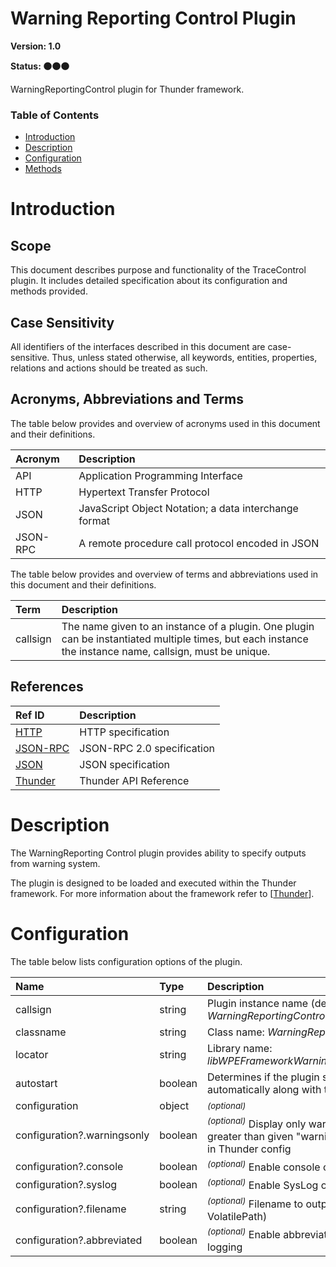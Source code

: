 <!-- Generated automatically, DO NOT EDIT! -->
<a name="head.WarningReporting_Control_Plugin"></a>
# Warning Reporting Control Plugin

**Version: 1.0**

**Status: :black_circle::black_circle::black_circle:**

WarningReportingControl plugin for Thunder framework.

### Table of Contents

- [Introduction](#head.Introduction)
- [Description](#head.Description)
- [Configuration](#head.Configuration)
- [Methods](#head.Methods)

<a name="head.Introduction"></a>
# Introduction

<a name="head.Scope"></a>
## Scope

This document describes purpose and functionality of the TraceControl plugin. It includes detailed specification about its configuration and methods provided.

<a name="head.Case_Sensitivity"></a>
## Case Sensitivity

All identifiers of the interfaces described in this document are case-sensitive. Thus, unless stated otherwise, all keywords, entities, properties, relations and actions should be treated as such.

<a name="head.Acronyms,_Abbreviations_and_Terms"></a>
## Acronyms, Abbreviations and Terms

The table below provides and overview of acronyms used in this document and their definitions.

| Acronym | Description |
| :-------- | :-------- |
| <a name="acronym.API">API</a> | Application Programming Interface |
| <a name="acronym.HTTP">HTTP</a> | Hypertext Transfer Protocol |
| <a name="acronym.JSON">JSON</a> | JavaScript Object Notation; a data interchange format |
| <a name="acronym.JSON-RPC">JSON-RPC</a> | A remote procedure call protocol encoded in JSON |

The table below provides and overview of terms and abbreviations used in this document and their definitions.

| Term | Description |
| :-------- | :-------- |
| <a name="term.callsign">callsign</a> | The name given to an instance of a plugin. One plugin can be instantiated multiple times, but each instance the instance name, callsign, must be unique. |

<a name="head.References"></a>
## References

| Ref ID | Description |
| :-------- | :-------- |
| <a name="ref.HTTP">[HTTP](http://www.w3.org/Protocols)</a> | HTTP specification |
| <a name="ref.JSON-RPC">[JSON-RPC](https://www.jsonrpc.org/specification)</a> | JSON-RPC 2.0 specification |
| <a name="ref.JSON">[JSON](http://www.json.org/)</a> | JSON specification |
| <a name="ref.Thunder">[Thunder](https://github.com/WebPlatformForEmbedded/Thunder/blob/master/doc/WPE%20-%20API%20-%20WPEFramework.docx)</a> | Thunder API Reference |

<a name="head.Description"></a>
# Description

The WarningReporting Control plugin provides ability to specify outputs from warning system.

The plugin is designed to be loaded and executed within the Thunder framework. For more information about the framework refer to [[Thunder](#ref.Thunder)].

<a name="head.Configuration"></a>
# Configuration

The table below lists configuration options of the plugin.

| Name | Type | Description |
| :-------- | :-------- | :-------- |
| callsign | string | Plugin instance name (default: *WarningReportingControl*) |
| classname | string | Class name: *WarningReportingControl* |
| locator | string | Library name: *libWPEFrameworkWarningReportingControl.so* |
| autostart | boolean | Determines if the plugin shall be started automatically along with the framework |
| configuration | object | <sup>*(optional)*</sup>  |
| configuration?.warningsonly | boolean | <sup>*(optional)*</sup> Display only warnings (if value is greater than given "warningbound" specified in Thunder config|
| configuration?.console | boolean | <sup>*(optional)*</sup> Enable console output|
| configuration?.syslog | boolean | <sup>*(optional)*</sup> Enable SysLog output |
| configuration?.filename | string | <sup>*(optional)*</sup> Filename to output warnings (in VolatilePath) |
| configuration?.abbreviated | boolean | <sup>*(optional)*</sup> Enable abbreviated information logging |


```

